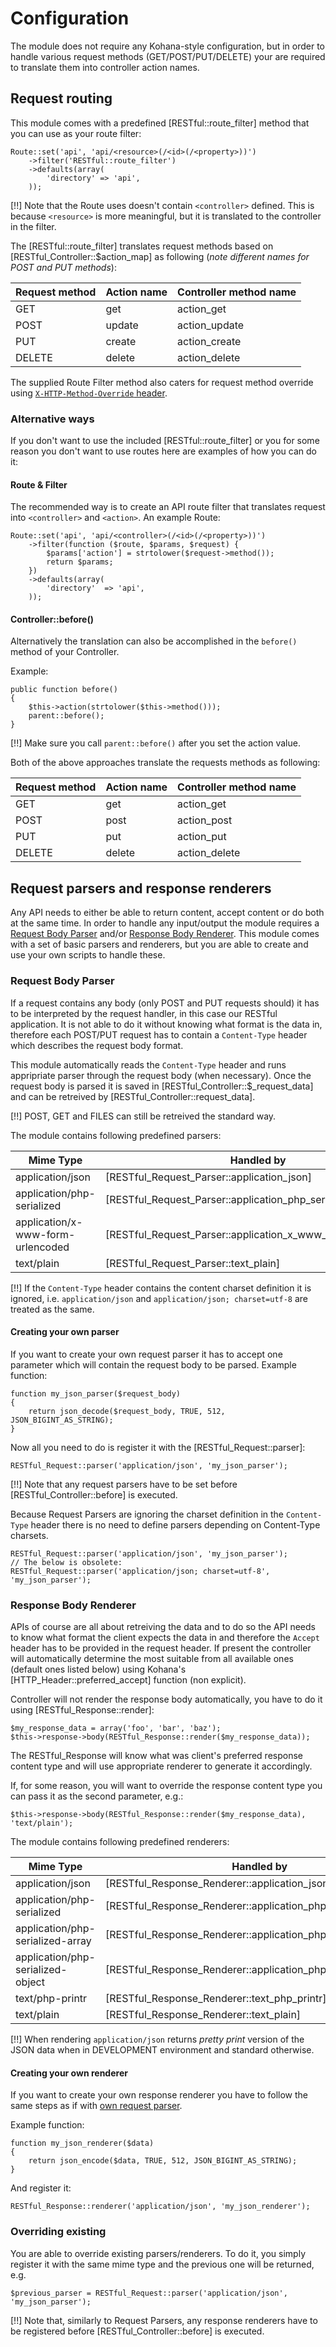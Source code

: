 # Configuration

The module does not require any Kohana-style configuration, but in order to
handle various request methods (GET/POST/PUT/DELETE) your are required to
translate them into controller action names.


## Request routing

This module comes with a predefined [RESTful::route_filter] method that you can
use as your route filter:

    Route::set('api', 'api/<resource>(/<id>(/<property>))')
        ->filter('RESTful::route_filter')
        ->defaults(array(
            'directory' => 'api',
        ));

[!!] Note that the Route uses doesn't contain `<controller>` defined. This is
because `<resource>` is more meaningful, but it is translated to the controller
in the filter.

The [RESTful::route_filter] translates request methods based on [RESTful_Controller::$action_map]
as following (*note different names for POST and PUT methods*):

Request method | Action name | Controller method name
---------------|-------------|-----------------------
GET            | get         | action_get
POST           | update      | action_update
PUT            | create      | action_create
DELETE         | delete      | action_delete

The supplied Route Filter method also caters for request method override using
[`X-HTTP-Method-Override` header](notes#x-http-method-override-header).


### Alternative ways

If you don't want to use the included [RESTful::route_filter] or you for some
reason you don't want to use routes here are examples of how you can do it:


#### Route & Filter

The recommended way is to create an API route filter that translates request
into `<controller>` and `<action>`. An example Route:

    Route::set('api', 'api/<controller>(/<id>(/<property>))')
        ->filter(function ($route, $params, $request) {
            $params['action'] = strtolower($request->method());
            return $params;
        })
        ->defaults(array(
            'directory'  => 'api',
        ));


#### Controller::before()

Alternatively the translation can also be accomplished in the `before()` method
of your Controller.

Example:

    public function before()
    {
        $this->action(strtolower($this->method()));
        parent::before();
    }

[!!] Make sure you call `parent::before()` after you set the action value.


Both of the above approaches translate the requests methods as following:

Request method | Action name | Controller method name
---------------|-------------|-----------------------
GET            | get         | action_get
POST           | post        | action_post
PUT            | put         | action_put
DELETE         | delete      | action_delete


## Request parsers and response renderers

Any API needs to either be able to return content, accept content or do both at
the same time. In order to handle any input/output the module requires a [Request Body Parser](#request-body-parser)
and/or [Response Body Renderer](#response-body-renderer). This module comes with
a set of basic parsers and renderers, but you are able to create and use your
own scripts to handle these.


### Request Body Parser

If a request contains any body (only POST and PUT requests should) it has to be
interpreted by the request handler, in this case our RESTful application. It is
not able to do it without knowing what format is the data in, therefore each
POST/PUT request has to contain a `Content-Type` header which describes the
request body format.

This module automatically reads the `Content-Type` header and runs appripriate
parser through the request body (when necessary). Once the request body is
parsed it is saved in [RESTful_Controller::$_request_data] and can be retreived
by [RESTful_Controller::request_data].

[!!] POST, GET and FILES can still be retreived the standard way.

The module contains following predefined parsers:

Mime Type                         | Handled by
----------------------------------|------------------------------------------------------------
application/json                  | [RESTful_Request_Parser::application_json]
application/php-serialized        | [RESTful_Request_Parser::application_php_serialized]
application/x-www-form-urlencoded | [RESTful_Request_Parser::application_x_www_form_urlencoded]
text/plain                        | [RESTful_Request_Parser::text_plain]

[!!] If the `Content-Type` header contains the content charset definition it is
ignored, i.e. `application/json` and `application/json; charset=utf-8` are
treated as the same.


#### Creating your own parser

If you want to create your own request parser it has to accept one parameter
which will contain the request body to be parsed. Example function:

    function my_json_parser($request_body)
    {
        return json_decode($request_body, TRUE, 512, JSON_BIGINT_AS_STRING);
    }

Now all you need to do is register it with the [RESTful_Request::parser]:

    RESTful_Request::parser('application/json', 'my_json_parser');

[!!] Note that any request parsers have to be set before [RESTful_Controller::before]
is executed.

Because Request Parsers are ignoring the charset definition in the
`Content-Type` header there is no need to define parsers depending on
Content-Type charsets.

    RESTful_Request::parser('application/json', 'my_json_parser');
    // The below is obsolete:
    RESTful_Request::parser('application/json; charset=utf-8', 'my_json_parser');



### Response Body Renderer

APIs of course are all about retreiving the data and to do so the API needs to
know what format the client expects the data in and therefore the `Accept`
header has to be provided in the request header. If present the controller will
automatically determine the most suitable from all available ones (default ones
listed below) using Kohana's [HTTP_Header::preferred_accept] function (non explicit).

Controller will not render the response body automatically, you have to do it
using [RESTful_Response::render]:

    $my_response_data = array('foo', 'bar', 'baz');
    $this->response->body(RESTful_Response::render($my_response_data));

The RESTful_Response will know what was client's preferred response content type
and will use appropriate renderer to generate it accordingly.

If, for some reason, you will want to override the response content type you can
pass it as the second parameter, e.g.:

    $this->response->body(RESTful_Response::render($my_response_data), 'text/plain');

The module contains following predefined renderers:

Mime Type                         | Handled by
----------------------------------|------------------------------------------------------------
application/json                  | [RESTful_Response_Renderer::application_json]
application/php-serialized        | [RESTful_Response_Renderer::application_php_serialized]
application/php-serialized-array  | [RESTful_Response_Renderer::application_php_serialized_array]
application/php-serialized-object | [RESTful_Response_Renderer::application_php_serialized_object]
text/php-printr                   | [RESTful_Response_Renderer::text_php_printr]
text/plain                        | [RESTful_Response_Renderer::text_plain]

[!!] When rendering `application/json` returns *pretty print* version of the
JSON data when in DEVELOPMENT environment and standard otherwise.


#### Creating your own renderer

If you want to create your own response renderer you have to follow the same
steps as if with [own request parser](#creating-your-own-parser).

Example function:

    function my_json_renderer($data)
    {
        return json_encode($data, TRUE, 512, JSON_BIGINT_AS_STRING);
    }

And register it:

    RESTful_Response::renderer('application/json', 'my_json_renderer');


### Overriding existing

You are able to override existing parsers/renderers. To do it, you simply
register it with the same mime type and the previous one will be returned, e.g.

    $previous_parser = RESTful_Request::parser('application/json', 'my_json_parser');

[!!] Note that, similarly to Request Parsers, any response renderers have to be
registered before [RESTful_Controller::before] is executed.
